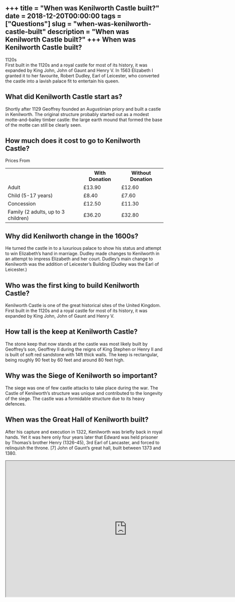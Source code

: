 +++
title = "When was Kenilworth Castle built?"
date = 2018-12-20T00:00:00
tags = ["Questions"]
slug = "when-was-kenilworth-castle-built"
description = "When was Kenilworth Castle built?"
+++
When was Kenilworth Castle built?
---------------------------------

1120s  
First built in the 1120s and a royal castle for most of its history, it was expanded by King John, John of Gaunt and Henry V. In 1563 Elizabeth I granted it to her favourite, Robert Dudley, Earl of Leicester, who converted the castle into a lavish palace fit to entertain his queen.

What did Kenilworth Castle start as?
------------------------------------

Shortly after 1129 Geoffrey founded an Augustinian priory and built a castle in Kenilworth. The original structure probably started out as a modest motte-and-bailey timber castle: the large earth mound that formed the base of the motte can still be clearly seen.

How much does it cost to go to Kenilworth Castle?
-------------------------------------------------

Prices From

<table><tr><th></th><th>With Donation</th><th>Without Donation</th></tr><tr><td>Adult</td><td>£13.90</td><td>£12.60</td></tr><tr><td>Child (5-17 years)</td><td>£8.40</td><td>£7.60</td></tr><tr><td>Concession</td><td>£12.50</td><td>£11.30</td></tr><tr><td>Family (2 adults, up to 3 children)</td><td>£36.20</td><td>£32.80</td></tr></table>

Why did Kenilworth change in the 1600s?
---------------------------------------

He turned the castle in to a luxurious palace to show his status and attempt to win Elizabeth’s hand in marriage. Dudley made changes to Kenilworth in an attempt to impress Elizabeth and her court. Dudley’s main change to Kenilworth was the addition of Leicester’s Building (Dudley was the Earl of Leicester.)

Who was the first king to build Kenilworth Castle?
--------------------------------------------------

Kenilworth Castle is one of the great historical sites of the United Kingdom. First built in the 1120s and a royal castle for most of its history, it was expanded by King John, John of Gaunt and Henry V.

How tall is the keep at Kenilworth Castle?
------------------------------------------

The stone keep that now stands at the castle was most likely built by Geoffrey’s son, Geoffrey II during the reigns of King Stephen or Henry II and is built of soft red sandstone with 14ft thick walls. The keep is rectangular, being roughly 90 feet by 60 feet and around 80 feet high.

Why was the Siege of Kenilworth so important?
---------------------------------------------

The siege was one of few castle attacks to take place during the war. The Castle of Kenilworth’s structure was unique and contributed to the longevity of the siege. The castle was a formidable structure due to its heavy defences.

When was the Great Hall of Kenilworth built?
--------------------------------------------

After his capture and execution in 1322, Kenilworth was briefly back in royal hands. Yet it was here only four years later that Edward was held prisoner by Thomas’s brother Henry (1326–45), 3rd Earl of Lancaster, and forced to relinquish the throne. \[7\] John of Gaunt’s great hall, built between 1373 and 1380.

<iframe allow="accelerometer; autoplay; clipboard-write; encrypted-media; gyroscope; picture-in-picture" allowfullscreen="" class="__youtube_prefs__  epyt-is-override  no-lazyload" data-no-lazy="1" data-origheight="433" data-origwidth="770" data-skipgform_ajax_framebjll="" height="433" id="_ytid_44095" loading="lazy" src="https://www.youtube.com/embed/Ddd8qBeQMfg?enablejsapi=1&autoplay=0&cc_load_policy=0&cc_lang_pref=&iv_load_policy=1&loop=0&modestbranding=0&rel=1&fs=1&playsinline=0&autohide=2&theme=dark&color=red&controls=1&" title="YouTube player" width="770"></iframe>